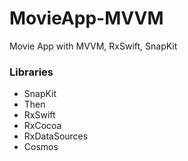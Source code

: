 # MovieApp-MVVM
Movie App with MVVM, RxSwift, SnapKit


### Libraries
- SnapKit
- Then
- RxSwift
- RxCocoa
- RxDataSources
- Cosmos
